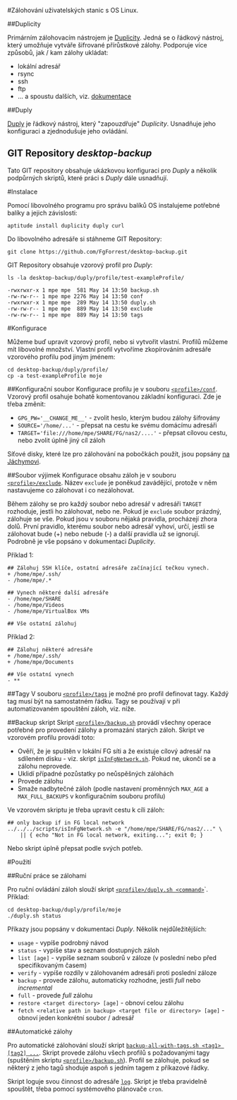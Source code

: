 #Zálohování uživatelských stanic s OS Linux.

##Duplicity

Primárním zálohovacím nástrojem je [Duplicity](http://duplicity.nongnu.org/).
Jedná se o řádkový nástroj, který umožňuje vytváře šifrované přírůstkové zálohy.
Podporuje více způsobů, jak / kam zálohy ukládat:

* lokální adresář
* rsync
* ssh
* ftp
* ... a spoustu dalších, viz. [dokumentace](http://duplicity.nongnu.org/duplicity.1.html)

##Duply

[Duply](http://sourceforge.net/projects/ftplicity/) je řádkový nástroj, který "zapouzdřuje" *Duplicity*.
Usnadňuje jeho konfiguraci a zjednodušuje jeho ovládání.

## GIT Repository *desktop-backup*

Tato GIT repository obsahuje ukázkovou konfiguraci pro *Duply* a několik podpůrných skriptů,
které práci s *Duply* dále usnadňují. 

#Instalace

Pomocí libovolného programu pro správu balíků OS instalujeme potřebné balíky a jejich závislosti:

    aptitude install duplicity duply curl

Do libovolného adresáře si stáhneme GIT Repository:

    git clone https://github.com/FgForrest/desktop-backup.git

GIT Repository obsahuje vzorový profil pro *Duply*:

    ls -la desktop-backup/duply/profile/test-exampleProfile/

    -rwxrwxr-x 1 mpe mpe  581 May 14 13:50 backup.sh
    -rw-rw-r-- 1 mpe mpe 2276 May 14 13:50 conf
    -rwxrwxr-x 1 mpe mpe  289 May 14 13:50 duply.sh
    -rw-rw-r-- 1 mpe mpe  889 May 14 13:50 exclude
    -rw-rw-r-- 1 mpe mpe  889 May 14 13:50 tags

#Konfigurace

Můžeme buď upravit vzorový profil, nebo si vytvořit vlastní. Profilů můžeme mít libovolné množství.
Vlastní profil vytvoříme zkopírováním adresáře vzorového profilu pod jiným jménem:

    cd desktop-backup/duply/profile/
    cp -a test-exampleProfile moje

##Konfigurační soubor
Konfigurace profilu je v souboru [`<profile>/conf`](https://github.com/FgForrest/desktop-backup/blob/master/duply/profile/test-exampleProfile/conf).
Vzorový profil osahuje bohatě komentovanou základní konfiguraci.
Zde je třeba změnit:

* `GPG_PW='__CHANGE_ME__'` - zvolit heslo, kterým budou zálohy šifrovány 
* `SOURCE='/home/...'` - přepsat na cestu ke svému domácímu adresáři 
* `TARGET='file:///home/mpe/SHARE/FG/nas2/....'` - přepsat cílovou cestu, nebo zvolit úplně jiný cíl záloh

Síťové disky, které lze pro zálohování na pobočkách použít, jsou popsány [na Jáchymovi](http://jachym.fg.cz/cs/jachym-info/1299.html). 

##Soubor výjimek
Konfigurace obsahu záloh je v souboru [`<profile>/exclude`](https://github.com/FgForrest/desktop-backup/blob/master/duply/profile/test-exampleProfile/exclude).
Název `exclude` je poněkud zavádějící, protože v něm nastavujeme co zálohovat i co nezálohovat.

Během zálohy se pro každý soubor nebo adresář v adresáři `TARGET` rozhoduje, jestli ho zálohovat, nebo ne.
Pokud je `exclude` soubor prázdný, zálohuje se vše. Pokud jsou v souboru nějaká pravidla, procházejí zhora dolů.
První pravidlo, kterému soubor nebo adresář vyhoví, určí, jestli se zálohovat bude (+) nebo nebude (-)
a další pravidla už se ignorují. Podrobně je vše popsáno v dokumentaci *Duplicity*.

Příklad 1: 

    ## Zálohuj SSH klíče, ostatní adresáře začínající tečkou vynech.
    + /home/mpe/.ssh/
    - /home/mpe/.*
    
    ## Vynech některé další adresáře
    - /home/mpe/SHARE
    - /home/mpe/Videos
    - /home/mpe/VirtualBox VMs

    ## Vše ostatní zálohuj

Příklad 2:

    ## Zálohuj některé adresáře
    + /home/mpe/.ssh/
    + /home/mpe/Documents
    
    ## Vše ostatní vynech
    - **

##Tagy
V souboru [`<profile>/tags`](https://github.com/FgForrest/desktop-backup/blob/master/duply/profile/test-exampleProfile/tags)
je možné pro profil definovat tagy. Každý tag musí být na samostatném řádku.
Tagy se používají v při automatizovaném spouštění záloh, viz. níže.

##Backup skript
Skript [`<profile>/backup.sh`](https://github.com/FgForrest/desktop-backup/blob/master/duply/profile/test-exampleProfile/backup.sh)
provádí všechny operace potřebné pro provedení zálohy a promazání starých záloh.
Skript ve vzorovém profilu provádí toto:

* Ověří, že je spuštěn v lokální FG síti a že existuje cílový adresář na sdíleném disku - viz. skript 
[`isInFgNetwork.sh`](https://github.com/FgForrest/desktop-backup/blob/master/scripts/isInFgNetwork.sh).
Pokud ne, ukončí se a zálohu neprovede. 
* Uklidí případné pozůstatky po neůspěšných zálohách
* Provede zálohu
* Smaže nadbytečné záloh (podle nastavení proměnných `MAX_AGE` a `MAX_FULL_BACKUPS` v konfiguračním souboru profilu)

Ve vzorovém skriptu je třeba upravit cestu k cíli záloh:

    ## only backup if in FG local network
    ../../../scripts/isInFgNetwork.sh -e "/home/mpe/SHARE/FG/nas2/..." \
        || { echo "Not in FG local network, exiting..."; exit 0; }

Nebo skript úplně přepsat podle svých potřeb.

#Použití

##Ruční práce se zálohami

Pro ruční ovládání záloh slouží skript [`<profile>/duply.sh <command>`](https://github.com/FgForrest/desktop-backup/blob/master/duply/profile/test-exampleProfile/duply.sh)`.
Příklad:

    cd desktop-backup/duply/profile/moje
    ./duply.sh status

Příkazy jsou popsány v dokumentaci *Duply*. Několik nejdůležitějších:

* `usage` - vypíše podrobný návod 
* `status` - vypíše stav a seznam dostupných záloh
* `list [age]` - vypíše seznam souborů v záloze (v poslední nebo před specifikovaným časem)  
* `verify` - vypíše rozdíly v zálohovaném adresáři proti poslední záloze 
* `backup` - provede zálohu, automaticky rozhodne, jestli *full* nebo *incremental*
* `full` - provede *full* zálohu
* `restore <target directory> [age]` - obnoví celou zálohu
* `fetch <relative path in backup> <target file or directory> [age]` - obnoví jeden konkrétní soubor / adresář

##Automatické zálohy

Pro automatické zálohování slouží skript [`backup-all-with-tags.sh <tag1> [tag2] ...`](https://github.com/FgForrest/desktop-backup/blob/master/duply/backup-all-with-tags.sh).
Skript provede zálohu všech profilů s požadovanými tagy (spuštěním skriptu [`<profile>/backup.sh`](https://github.com/FgForrest/desktop-backup/blob/master/duply/profile/test-exampleProfile/backup.sh)). 
Profil se zálohuje, pokud se některý z jeho tagů shoduje aspoň s jedním tagem z příkazové řádky. 

Skript loguje svou činnost do adresáře [`log`](https://github.com/FgForrest/desktop-backup/blob/master/log). 
Skript je třeba pravidelně spouštět, třeba pomocí systémového plánovače `cron`.
